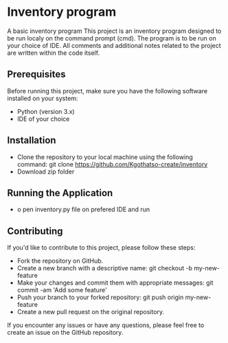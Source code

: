 # Inventory program
A basic inventory program
This project is an inventory program designed to be run localy on the command prompt (cmd).
The program is to be run on your choice of IDE.
All comments and additional notes related to the project are written within the code itself.

## Prerequisites
Before running this project, make sure you have the following software installed on your system:
- Python (version 3.x)
- IDE of your choice

## Installation
- Clone the repository to your local machine using the following command: git clone https://github.com/Kgothatso-create/inventory
- Download zip folder

## Running the Application
-   o pen inventory.py file on prefered IDE and run

## Contributing
If you'd like to contribute to this project, please follow these steps:
- Fork the repository on GitHub.
- Create a new branch with a descriptive name: git checkout -b my-new-feature
- Make your changes and commit them with appropriate messages: git commit -am 'Add some feature'
- Push your branch to your forked repository: git push origin my-new-feature
- Create a new pull request on the original repository.

If you encounter any issues or have any questions, please feel free to create an issue on the GitHub repository.
